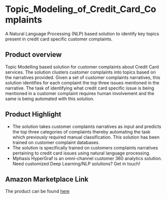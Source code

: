 # Topic_Modeling_of_Credit_Card_Complaints

A Natural Language Processing (NLP) based solution to identify key topics present in credit card specific customer complaints.

## Product overview

Topic Modelling based solution for customer complaints about Credit Card services. The solution clusters customer complaints into topics based on the narratives provided. Given a set of customer complaints narratives, this solution identifies for each complaint the top three issues mentioned in the narrative. The task of identifying what credit card specific issue is being mentioned in a customer complaint requires human involvement and the same is being automated with this solution. 

## Product Highlight 

* The solution takes customer complaints narratives as input and predicts the top three categories of complaints thereby automating the task which previously required manual classification. This solution has been trained on customer complaint databases.
* The solution is specifically trained on customers complaints narratives pertaining to credit card issues using natural language processing. 
* Mphasis HyperGraf is an omni-channel customer 360 analytics solution. Need customized Deep Learning/NLP solutions? Get in touch! 


## Amazon Marketplace Link
The product can be found [here]()
